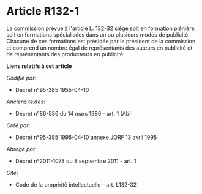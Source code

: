 # Article R132-1

La commission prévue à l'article L. 132-32 siège soit en formation plénière, soit en formations spécialisées dans un ou
plusieurs modes de publicité. Chacune de ces formations est présidée par le président de la commission et comprend un nombre
égal de représentants des auteurs en publicité et de représentants des producteurs en publicité.

**Liens relatifs à cet article**

_Codifié par_:

  - Décret n°95-385 1955-04-10

_Anciens textes_:

  - Décret n°86-536 du 14 mars 1986 - art. 1 (Ab)

_Créé par_:

  - Décret n°95-385 1995-04-10 annexe JORF 13 avril 1995

_Abrogé par_:

  - Décret n°2011-1073 du 8 septembre 2011 - art. 1

_Cite_:

  - Code de la propriété intellectuelle - art. L132-32
